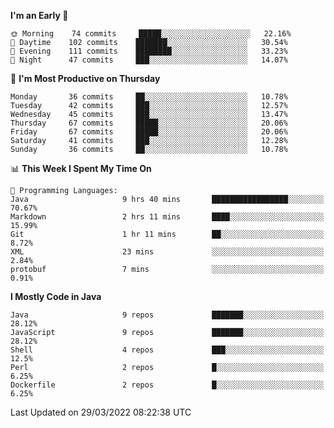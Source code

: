 <!--START_SECTION:waka-->
**I'm an Early 🐤** 

```text
🌞 Morning    74 commits     █████░░░░░░░░░░░░░░░░░░░░   22.16% 
🌆 Daytime    102 commits    ███████░░░░░░░░░░░░░░░░░░   30.54% 
🌃 Evening    111 commits    ████████░░░░░░░░░░░░░░░░░   33.23% 
🌙 Night      47 commits     ███░░░░░░░░░░░░░░░░░░░░░░   14.07%

```
📅 **I'm Most Productive on Thursday** 

```text
Monday       36 commits     ██░░░░░░░░░░░░░░░░░░░░░░░   10.78% 
Tuesday      42 commits     ███░░░░░░░░░░░░░░░░░░░░░░   12.57% 
Wednesday    45 commits     ███░░░░░░░░░░░░░░░░░░░░░░   13.47% 
Thursday     67 commits     █████░░░░░░░░░░░░░░░░░░░░   20.06% 
Friday       67 commits     █████░░░░░░░░░░░░░░░░░░░░   20.06% 
Saturday     41 commits     ███░░░░░░░░░░░░░░░░░░░░░░   12.28% 
Sunday       36 commits     ██░░░░░░░░░░░░░░░░░░░░░░░   10.78%

```


📊 **This Week I Spent My Time On** 

```text
💬 Programming Languages: 
Java                     9 hrs 40 mins       █████████████████░░░░░░░░   70.67% 
Markdown                 2 hrs 11 mins       ████░░░░░░░░░░░░░░░░░░░░░   15.99% 
Git                      1 hr 11 mins        ██░░░░░░░░░░░░░░░░░░░░░░░   8.72% 
XML                      23 mins             ░░░░░░░░░░░░░░░░░░░░░░░░░   2.84% 
protobuf                 7 mins              ░░░░░░░░░░░░░░░░░░░░░░░░░   0.91%

```

**I Mostly Code in Java** 

```text
Java                     9 repos             ███████░░░░░░░░░░░░░░░░░░   28.12% 
JavaScript               9 repos             ███████░░░░░░░░░░░░░░░░░░   28.12% 
Shell                    4 repos             ███░░░░░░░░░░░░░░░░░░░░░░   12.5% 
Perl                     2 repos             █░░░░░░░░░░░░░░░░░░░░░░░░   6.25% 
Dockerfile               2 repos             █░░░░░░░░░░░░░░░░░░░░░░░░   6.25%

```



 Last Updated on 29/03/2022 08:22:38 UTC
<!--END_SECTION:waka-->
